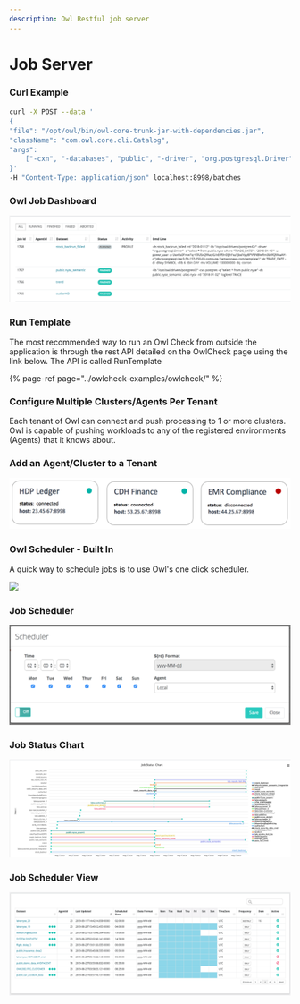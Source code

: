 ```yaml
---
description: Owl Restful job server
---
```


# Job Server

### Curl Example

```bash
curl -X POST --data '
{
"file": "/opt/owl/bin/owl-core-trunk-jar-with-dependencies.jar", 
"className": "com.owl.core.cli.Catalog", 
"args": 
    ["-cxn", "-databases", "public", "-driver", "org.postgresql.Driver", "-lib", "/opt/owl/drivers/postgres42/"]
}' 
-H "Content-Type: application/json" localhost:8998/batches
```

### Owl Job Dashboard

![](../.gitbook/assets/owl-job-status%20%281%29.png)

### Run Template

The most recommended way to run an Owl Check from outside the application is through the rest API detailed on the OwlCheck page using the link below.  The API is called RunTemplate

{% page-ref page="../owlcheck-examples/owlcheck/" %}

### Configure Multiple Clusters/Agents Per Tenant

Each tenant of Owl can connect and push processing to 1 or more clusters.  Owl is capable of pushing workloads to any of the registered environments \(Agents\) that it knows about. 

### Add an Agent/Cluster to a Tenant

![](../.gitbook/assets/owl-agent%20%281%29.png)

### Owl Scheduler - Built In

A quick way to schedule jobs is to use Owl's one click scheduler.

![](../.gitbook/assets/owl-tenant-agent%20%281%29.png)

### Job Scheduler

![](../.gitbook/assets/owl-schedule.png)

### Job Status Chart

![](../.gitbook/assets/olw-jobs.png)

### Job Scheduler View

![](../.gitbook/assets/owl-scheduler.png)

